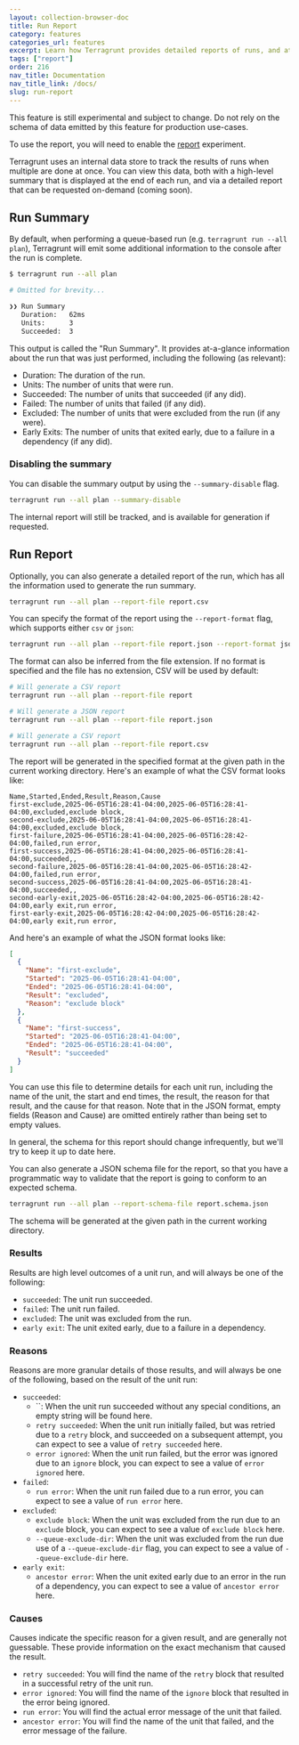 ```yaml
---
layout: collection-browser-doc
title: Run Report
category: features
categories_url: features
excerpt: Learn how Terragrunt provides detailed reports of runs, and at-a-glance summaries of them.
tags: ["report"]
order: 216
nav_title: Documentation
nav_title_link: /docs/
slug: run-report
---
```


This feature is still experimental and subject to change. Do not rely on the schema of data emitted by this feature for production use-cases.

To use the report, you will need to enable the [report](/docs/reference/experiments/#report) experiment.

Terragrunt uses an internal data store to track the results of runs when multiple are done at once. You can view this data, both with a high-level summary that is displayed at the end of each run, and via a detailed report that can be requested on-demand (coming soon).

## Run Summary

By default, when performing a queue-based run (e.g. `terragrunt run --all plan`), Terragrunt will emit some additional information to the console after the run is complete.

```bash
$ terragrunt run --all plan

# Omitted for brevity...

❯❯ Run Summary
   Duration:   62ms
   Units:      3
   Succeeded:  3
```

This output is called the "Run Summary". It provides at-a-glance information about the run that was just performed, including the following (as relevant):

- Duration: The duration of the run.
- Units: The number of units that were run.
- Succeeded: The number of units that succeeded (if any did).
- Failed: The number of units that failed (if any did).
- Excluded: The number of units that were excluded from the run (if any were).
- Early Exits: The number of units that exited early, due to a failure in a dependency (if any did).

### Disabling the summary

You can disable the summary output by using the `--summary-disable` flag.

```bash
terragrunt run --all plan --summary-disable
```

The internal report will still be tracked, and is available for generation if requested.

## Run Report

Optionally, you can also generate a detailed report of the run, which has all the information used to generate the run summary.

```bash
terragrunt run --all plan --report-file report.csv
```

You can specify the format of the report using the `--report-format` flag, which supports either `csv` or `json`:

```bash
terragrunt run --all plan --report-file report.json --report-format json
```

The format can also be inferred from the file extension. If no format is specified and the file has no extension, CSV will be used by default:

```bash
# Will generate a CSV report
terragrunt run --all plan --report-file report

# Will generate a JSON report
terragrunt run --all plan --report-file report.json

# Will generate a CSV report
terragrunt run --all plan --report-file report.csv
```

The report will be generated in the specified format at the given path in the current working directory. Here's an example of what the CSV format looks like:

```csv
Name,Started,Ended,Result,Reason,Cause
first-exclude,2025-06-05T16:28:41-04:00,2025-06-05T16:28:41-04:00,excluded,exclude block,
second-exclude,2025-06-05T16:28:41-04:00,2025-06-05T16:28:41-04:00,excluded,exclude block,
first-failure,2025-06-05T16:28:41-04:00,2025-06-05T16:28:42-04:00,failed,run error,
first-success,2025-06-05T16:28:41-04:00,2025-06-05T16:28:41-04:00,succeeded,,
second-failure,2025-06-05T16:28:41-04:00,2025-06-05T16:28:42-04:00,failed,run error,
second-success,2025-06-05T16:28:41-04:00,2025-06-05T16:28:41-04:00,succeeded,,
second-early-exit,2025-06-05T16:28:42-04:00,2025-06-05T16:28:42-04:00,early exit,run error,
first-early-exit,2025-06-05T16:28:42-04:00,2025-06-05T16:28:42-04:00,early exit,run error,
```

And here's an example of what the JSON format looks like:

```json
[
  {
    "Name": "first-exclude",
    "Started": "2025-06-05T16:28:41-04:00",
    "Ended": "2025-06-05T16:28:41-04:00",
    "Result": "excluded",
    "Reason": "exclude block"
  },
  {
    "Name": "first-success",
    "Started": "2025-06-05T16:28:41-04:00",
    "Ended": "2025-06-05T16:28:41-04:00",
    "Result": "succeeded"
  }
]
```

You can use this file to determine details for each unit run, including the name of the unit, the start and end times, the result, the reason for that result, and the cause for that reason. Note that in the JSON format, empty fields (Reason and Cause) are omitted entirely rather than being set to empty values.

In general, the schema for this report should change infrequently, but we'll try to keep it up to date here.

You can also generate a JSON schema file for the report, so that you have a programmatic way to validate that the report is going to conform to an expected schema.

```bash
terragrunt run --all plan --report-schema-file report.schema.json
```

The schema will be generated at the given path in the current working directory.

### Results

Results are high level outcomes of a unit run, and will always be one of the following:

- `succeeded`: The unit run succeeded.
- `failed`: The unit run failed.
- `excluded`: The unit was excluded from the run.
- `early exit`: The unit exited early, due to a failure in a dependency.

### Reasons

Reasons are more granular details of those results, and will always be one of the following, based on the result of the unit run:

- `succeeded`:
  - ``: When the unit run succeeded without any special conditions, an empty string will be found here.
  - `retry succeeded`: When the unit run initially failed, but was retried due to a `retry` block, and succeeded on a subsequent attempt, you can expect to see a value of `retry succeeded` here.
  - `error ignored`: When the unit run failed, but the error was ignored due to an `ignore` block, you can expect to see a value of `error ignored` here.
- `failed`:
  - `run error`: When the unit run failed due to a run error, you can expect to see a value of `run error` here.
- `excluded`:
  - `exclude block`: When the unit was excluded from the run due to an `exclude` block, you can expect to see a value of `exclude block` here.
  - `--queue-exclude-dir`: When the unit was excluded from the run due use of a `--queue-exclude-dir` flag, you can expect to see a value of `--queue-exclude-dir` here.
- `early exit`:
  - `ancestor error`: When the unit exited early due to an error in the run of a dependency, you can expect to see a value of `ancestor error` here.

### Causes

Causes indicate the specific reason for a given result, and are generally not guessable. These provide information on the exact mechanism that caused the result.

- `retry succeeded`: You will find the name of the `retry` block that resulted in a successful retry of the unit run.
- `error ignored`: You will find the name of the `ignore` block that resulted in the error being ignored.
- `run error`: You will find the actual error message of the unit that failed.
- `ancestor error`: You will find the name of the unit that failed, and the error message of the failure.
